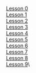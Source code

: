 [Lesson 0](https://raw.githubusercontent.com/mkrjn99/FairyTaleDB/09e4b5017152172c71cef340ef786fb9502fefb1/experimental/blocks/0)\
[Lesson 1](https://raw.githubusercontent.com/mkrjn99/FairyTaleDB/c250cb3ad670c29d9a476ce69446f577c755f652/experimental/blocks/1)\
[Lesson 2](https://raw.githubusercontent.com/mkrjn99/FairyTaleDB/8f6d62f26ac28a42abf0dcae1430ad4c32b210bd/experimental/blocks/2)\
[Lesson 3](https://raw.githubusercontent.com/mkrjn99/FairyTaleDB/3e3092e06acccd27d909213b206aaba44cf36fc6/experimental/blocks/3)\
[Lesson 4](https://raw.githubusercontent.com/mkrjn99/FairyTaleDB/fc98f59f041c6b20101e776badb3e0f55c7ede0e/experimental/blocks/4)\
[Lesson 5](https://raw.githubusercontent.com/mkrjn99/FairyTaleDB/baeade395561b6e704d4bd563856a5cd34546143/experimental/blocks/5)\
[Lesson 6](https://raw.githubusercontent.com/mkrjn99/FairyTaleDB/bcf7e43092806d71a1370dfd96e7e72a593e362f/experimental/blocks/6)\
[Lesson 7](https://raw.githubusercontent.com/mkrjn99/FairyTaleDB/40bab7ac13b07b035f774e57874eb812e0712c60/experimental/blocks/7)\
[Lesson 8](https://raw.githubusercontent.com/mkrjn99/FairyTaleDB/e4266f57fa7e2558adefcaa9368ce33fd28061dc/experimental/blocks/8)\
[Lesson 9](https://raw.githubusercontent.com/mkrjn99/FairyTaleDB/512bd67bd4bee5ca0aa5b653edc9cd0bb48887e4/experimental/blocks/9)\
